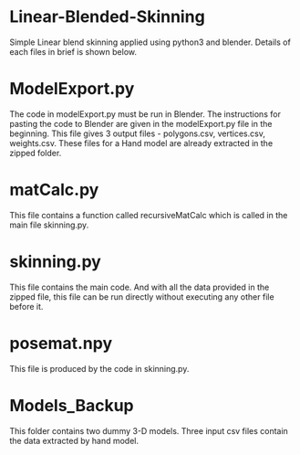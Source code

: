 # Linear-Blended-Skinning

Simple Linear blend skinning applied using python3 and blender. Details of each files in brief is shown below.
# ModelExport.py
The code in modelExport.py must be run in Blender. The instructions for pasting the code to Blender are given in the modelExport.py file in the beginning. 
This file gives 3 output files - polygons.csv, vertices.csv, weights.csv. These files for a Hand model are already extracted in the zipped folder.

# matCalc.py
This file contains a function called recursiveMatCalc which is called in the main file skinning.py.

# skinning.py

This file contains the main code. And with all the data provided in the zipped file, this file can be run directly without executing any other file before it. 

# posemat.npy
This file is produced by the code in skinning.py. 

# Models_Backup

This folder contains two dummy 3-D models. Three input csv files contain the data extracted by hand model. 
